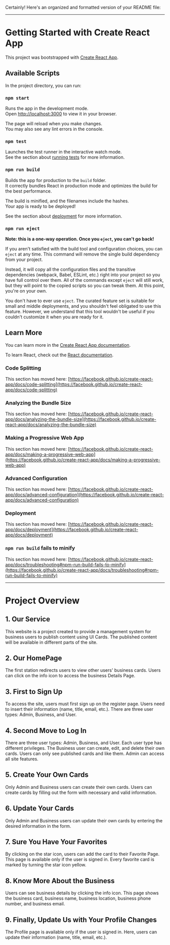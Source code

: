Certainly! Here's an organized and formatted version of your README file:

---

# Getting Started with Create React App

This project was bootstrapped with [Create React App](https://github.com/facebook/create-react-app).

## Available Scripts

In the project directory, you can run:

### `npm start`

Runs the app in the development mode.\
Open [http://localhost:3000](http://localhost:3000) to view it in your browser.

The page will reload when you make changes.\
You may also see any lint errors in the console.

### `npm test`

Launches the test runner in the interactive watch mode.\
See the section about [running tests](https://facebook.github.io/create-react-app/docs/running-tests) for more information.

### `npm run build`

Builds the app for production to the `build` folder.\
It correctly bundles React in production mode and optimizes the build for the best performance.

The build is minified, and the filenames include the hashes.\
Your app is ready to be deployed!

See the section about [deployment](https://facebook.github.io/create-react-app/docs/deployment) for more information.

### `npm run eject`

**Note: this is a one-way operation. Once you `eject`, you can't go back!**

If you aren't satisfied with the build tool and configuration choices, you can `eject` at any time. This command will remove the single build dependency from your project.

Instead, it will copy all the configuration files and the transitive dependencies (webpack, Babel, ESLint, etc.) right into your project so you have full control over them. All of the commands except `eject` will still work, but they will point to the copied scripts so you can tweak them. At this point, you're on your own.

You don't have to ever use `eject`. The curated feature set is suitable for small and middle deployments, and you shouldn't feel obligated to use this feature. However, we understand that this tool wouldn't be useful if you couldn't customize it when you are ready for it.

## Learn More

You can learn more in the [Create React App documentation](https://facebook.github.io/create-react-app/docs/getting-started).

To learn React, check out the [React documentation](https://reactjs.org/).

### Code Splitting

This section has moved here: [https://facebook.github.io/create-react-app/docs/code-splitting](https://facebook.github.io/create-react-app/docs/code-splitting)

### Analyzing the Bundle Size

This section has moved here: [https://facebook.github.io/create-react-app/docs/analyzing-the-bundle-size](https://facebook.github.io/create-react-app/docs/analyzing-the-bundle-size)

### Making a Progressive Web App

This section has moved here: [https://facebook.github.io/create-react-app/docs/making-a-progressive-web-app](https://facebook.github.io/create-react-app/docs/making-a-progressive-web-app)

### Advanced Configuration

This section has moved here: [https://facebook.github.io/create-react-app/docs/advanced-configuration](https://facebook.github.io/create-react-app/docs/advanced-configuration)

### Deployment

This section has moved here: [https://facebook.github.io/create-react-app/docs/deployment](https://facebook.github.io/create-react-app/docs/deployment)

### `npm run build` fails to minify

This section has moved here: [https://facebook.github.io/create-react-app/docs/troubleshooting#npm-run-build-fails-to-minify](https://facebook.github.io/create-react-app/docs/troubleshooting#npm-run-build-fails-to-minify)

---

# Project Overview

## 1. Our Service

This website is a project created to provide a management system for business users to publish content using UI Cards. The published content will be available in different parts of the site.

## 2. Our HomePage

The first station redirects users to view other users' business cards. Users can click on the info icon to access the business Details Page.

## 3. First to Sign Up

To access the site, users must first sign up on the register page. Users need to insert their information (name, title, email, etc.). There are three user types: Admin, Business, and User.

## 4. Second Move to Log In

There are three user types: Admin, Business, and User. Each user type has different privileges. The Business user can create, edit, and delete their own cards. Users can only see published cards and like them. Admin can access all site features.

## 5. Create Your Own Cards

Only Admin and Business users can create their own cards. Users can create cards by filling out the form with necessary and valid information.

## 6. Update Your Cards

Only Admin and Business users can update their own cards by entering the desired information in the form.

## 7. Sure You Have Your Favorites

By clicking on the star icon, users can add the card to their Favorite Page. This page is available only if the user is signed in. Every favorite card is marked by turning the star icon yellow.

## 8. Know More About the Business

Users can see business details by clicking the info icon. This page shows the business card, business name, business location, business phone number, and business email.

## 9. Finally, Update Us with Your Profile Changes

The Profile page is available only if the user is signed in. Here, users can update their information (name, title, email, etc.).
